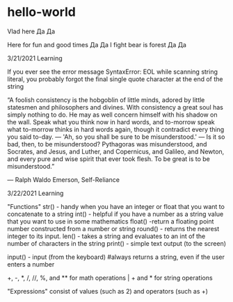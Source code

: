 # hello-world

Vlad here Да Да 

Here for fun and good times Да Да 
I fight bear is forest Да Да 

3/21/2021 Learning

If you ever see the error message SyntaxError: EOL while scanning string literal, you probably forgot the final single quote character at the end of the string

“A foolish consistency is the hobgoblin of little minds, adored by little statesmen and philosophers and divines. With consistency a great soul has simply nothing to do. He may as well concern himself with his shadow on the wall. Speak what you think now in hard words, and to-morrow speak what to-morrow thinks in hard words again, though it contradict every thing you said to-day. — 'Ah, so you shall be sure to be misunderstood.' — Is it so bad, then, to be misunderstood? Pythagoras was misunderstood, and Socrates, and Jesus, and Luther, and Copernicus, and Galileo, and Newton, and every pure and wise spirit that ever took flesh. To be great is to be misunderstood.”

― Ralph Waldo Emerson, Self-Reliance

3/22/2021 Learning

"Functions"
str() - handy when you have an integer or float that you want to concatenate to a string
int() - helpful if you have a number as a string value that you want to use in some mathematics
float() -return a floating point number constructed from a number or string
round() - returns the nearest integer to its input.
len() - takes a string and evaluates to an int of the number of characters in the string
print() - simple text output (to the screen)

input() - input (from the keyboard)
#always returns a string, even if the user enters a number

+, -, *, /, //, %, and ** for math operations | + and * for string operations

"Expressions" consist of values (such as 2) and operators (such as +)
